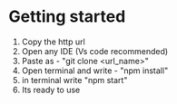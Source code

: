 # Getting started

1. Copy the http url
2. Open any IDE (Vs code recommended)
3. Paste as - "git clone <url_name>"
4. Open terminal and write - "npm install"
5. in terminal write "npm start"
6. Its ready to use
